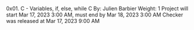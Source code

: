 0x01. C - Variables, if, else, while
C
 By: Julien Barbier
 Weight: 1
 Project will start Mar 17, 2023 3:00 AM, must end by Mar 18, 2023 3:00 AM
 Checker was released at Mar 17, 2023 9:00 AM